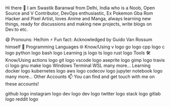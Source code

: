 Hi there 👋
I am Swastik Baranwal from Delhi, India who is a Noob, Open Source and V Contributor, DevOps enthusiastic, Ex Pokemon Gba Rom Hacker and Pixel Artist, loves Anime and Manga, always learning new things, ready for discussions and making new projects, write blogs on Dev.to etc.

😄 Pronouns: He/him
⚡ Fun fact: Acknowledged by Guido Van Rossum himself 🤯
Programming Languages 🌐
Know/Using
v logo	go logo	cpp logo	c logo	python logo	bash logo
Learning
js logo	ts logo	rust logo
Tools 🛠️
Know/Using
actions logo	git logo	vscode logo	aseprite logo	gimp logo	travis ci logo	gnu make logo	Windows Terminal	WSL	many more…
Learning
docker logo	kubernetes logo	aws logo	codecov logo	jupyter notebook logo	many more…
Other Accounts 📫
You can find and get touch with me on these accounts!

github logo	instagram logo	dev logo	dev logo	twitter logo	stack logo	gitlab logo	reddit logo
